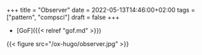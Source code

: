 +++
title = "Observer"
date = 2022-05-13T14:46:00+02:00
tags = ["pattern", "compsci"]
draft = false
+++

-   [GoF]({{< relref "gof.md" >}})

{{< figure src="/ox-hugo/observer.jpg" >}}
